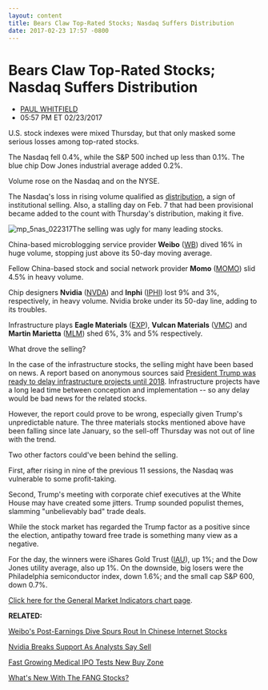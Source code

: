 ```yaml
---
layout: content
title: Bears Claw Top-Rated Stocks; Nasdaq Suffers Distribution
date: 2017-02-23 17:57 -0800
---
```



Bears Claw Top-Rated Stocks; Nasdaq Suffers Distribution
=========================================================




* [PAUL WHITFIELD](https://www.investors.com/author/whitfieldp/ "Posts by PAUL WHITFIELD")
* 05:57 PM ET 02/23/2017







U.S. stock indexes were mixed Thursday, but that only masked some serious losses among top-rated stocks.


The Nasdaq fell 0.4%, while the S&P 500 inched up less than 0.1%. The blue chip Dow Jones industrial average added 0.2%.


Volume rose on the Nasdaq and on the NYSE.


The Nasdaq's loss in rising volume qualified as [distribution](http://education.investors.com/lesson.aspx?id=735759&sourceid=735764), a sign of institutional selling. Also, a stalling day on Feb. 7 that had been provisional became added to the count with Thursday's distribution, making it five.


![mp_5nas_022317](https://www.investors.com/wp-content/uploads/2017/02/MP_5nas_022317-184x300.png)The selling was ugly for many leading stocks.


China-based microblogging service provider **Weibo** ([WB](https://research.investors.com/quote.aspx?symbol=WB)) dived 16% in huge volume, stopping just above its 50-day moving average.


Fellow China-based stock and social network provider **Momo** ([MOMO](https://research.investors.com/quote.aspx?symbol=MOMO)) slid 4.5% in heavy volume.


Chip designers **Nvidia** ([NVDA](https://research.investors.com/quote.aspx?symbol=NVDA)) and **Inphi** ([IPHI](https://research.investors.com/quote.aspx?symbol=IPHI)) lost 9% and 3%, respectively, in heavy volume. Nvidia broke under its 50-day line, adding to its troubles.


Infrastructure plays **Eagle Materials** ([EXP](https://research.investors.com/quote.aspx?symbol=EXP)), **Vulcan Materials** ([VMC](https://research.investors.com/quote.aspx?symbol=VMC)) and **Martin Marietta** ([MLM](https://research.investors.com/quote.aspx?symbol=MLM)) shed 6%, 3% and 5% respectively.


What drove the selling?


In the case of the infrastructure stocks, the selling might have been based on news. A report based on anonymous sources said [President Trump was ready to delay infrastructure projects until 2018](https://www.investors.com/news/steel-materials-mining-stocks-dive-as-trump-mulls-infrastructure-delay-to-2018/). Infrastructure projects have a long lead time between conception and implementation -- so any delay would be bad news for the related stocks.


However, the report could prove to be wrong, especially given Trump's unpredictable nature. The three materials stocks mentioned above have been falling since late January, so the sell-off Thursday was not out of line with the trend.


Two other factors could've been behind the selling.


First, after rising in nine of the previous 11 sessions, the Nasdaq was vulnerable to some profit-taking.


Second, Trump's meeting with corporate chief executives at the White House may have created some jitters. Trump sounded populist themes, slamming "unbelievably bad" trade deals.


While the stock market has regarded the Trump factor as a positive since the election, antipathy toward free trade is something many view as a negative.


For the day, the winners were iShares Gold Trust ([IAU](https://research.investors.com/quote.aspx?symbol=IAU)), up 1%; and the Dow Jones utility average, also up 1%. On the downside, big losers were the Philadelphia semiconductor index, down 1.6%; and the small cap S&P 600, down 0.7%.


[Click here for the General Market Indicators chart page](https://www.investors.com/wp-content/uploads/2017/02/IBD2302152748GMI.pdf).


**RELATED:**


[Weibo's Post-Earnings Dive Spurs Rout In Chinese Internet Stocks](https://www.investors.com/news/technology/alibaba-breaks-out-with-weibo-earnings-are-on-tap/)


[Nvidia Breaks Support As Analysts Say Sell](https://www.investors.com/news/technology/nvidia-gets-two-downgrades-impinj-initiated-at-buy/)


[Fast Growing Medical IPO Tests New Buy Zone](https://www.investors.com/research/ibd-stock-analysis/fast-growing-medical-ipo-inogen-testing-new-buy-zone/)


[What's New With The FANG Stocks?](https://www.investors.com/news/technology/fang-stocks-news-quotes-facebook-amazon-netflix-google/)




